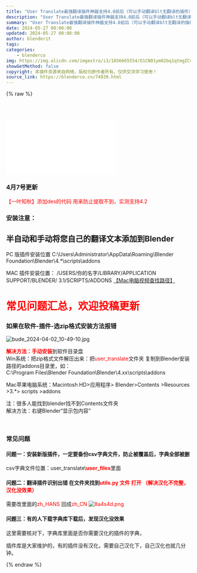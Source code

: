 ```yaml
---
title: "User Translate最强翻译插件神器支持4.0前后（可以手动翻译blt无翻译的插件）汉化插件 汉化工具"
description: "User Translate最强翻译插件神器支持4.0前后（可以手动翻译blt无翻译的插件）汉化插件 汉化工具"
summary: "User Translate最强翻译插件神器支持4.0前后（可以手动翻译blt无翻译的插件）汉化插件 汉化工具"
date: 2024-05-27 00:00:00
updated: 2024-05-27 00:00:00
author: blenderit
tags: 
categories:
    - blenderco
img: https://img.alicdn.com/imgextra/i3/1856665554/O1CN01ym02bq1qtmgZCvvjm_!!1856665554.jpg
showGetMethod: false
copyright: 本插件资源来自网络，版权归原作者所有，仅供交流学习使用！
source_link: https://blenderco.cn/74939.html
---
```


{% raw %}
<p> </p><h2><div id="external-video-e001c7df62" class="external-video"><iframe frameborder="0" src="//player.bilibili.com/player.html?aid=1301854443&amp;bvid=BV18u4m1M7Rg&amp;cid=1470671867&amp;p=1" allowfullscreen="true"></iframe></div></h2><h3><strong>4月7号更新</strong></h3><p><span style="color: #ff0000;">【一叶知秋】添加des的代码 用来防止提取不到，实测支持4.2</span></p><h3>安装注意：</h3><h2>半自动和手动将您自己的翻译文本添加到Blender</h2><p>PC 版插件安装位置 C:\Users\Administrator\AppData\Roaming\Blender Foundation\Blender\4.*\scripts\addons</p><p>MAC 插件安装位置： /USERS/你的名字/LIBRARY/APPLICATION SUPPORT/BLENDER/ 3.1/SCRIPTS/ADDONS <a href="https://www.bilibili.com/video/BV1Ni421d77n/?spm_id_from=333.788&amp;vd_source=5480aea3269466c70e7ba54ce4be223b">【Mac电脑视频查找路径】</a></p><h1><span style="color: #ff0000;">常见问题汇总，欢迎投稿更新</span></h1><h3>如果在软件-插件-选zip格式安装方法报错</h3><p><img src="https://img.alicdn.com/imgextra/i2/751044092/O1CN01hrQB7i1g6Bdzo3ilX_!!751044092.jpg" alt="bude_2024-04-02_10-49-10.jpg"></p><p><span style="color: #ff0000;"><strong>解决方法：手动安装</strong></span>到软件目录盘<br>
Win系统：把zip格式文件解压出来：把<span style="color: #ff0000;">user_translate</span>文件夹 复制到Blender安装路径的addons目录里，如：<br>
C:\Program Files\Blender Foundation\Blender\4.xx\scripts\addons</p><p>Mac苹果电脑系统：Macintosh HD&gt;应用程序&gt; Blender&gt;Contents &gt;Resources &gt;3.*&gt; scripts &gt;addons</p><p>注：很多人能找到blender找不到Contents文件夹<br>
解决方法：右键Blender“显示包内容”</p><p> </p><h3>常见问题</h3><h4>问题一：安装新版插件，一定要备份csv字典文件，防止被覆盖后，字典全部被删</h4><p>csv字典文件位置：user_translate\<span style="color: #ff0000;"><strong>user_files</strong></span>里面</p><h4>问题二：翻译插件识别出错 在文件夹找到<span style="color: #ff0000;">utils.py 文件 打开 （解决汉化不完整，汉化没效果）</span></h4><p>需要改里面的<span style="color: #ff0000;">zh_HANS</span> 回成<span style="color: #ff0000;">zh_CN <img src="https://img.alicdn.com/imgextra/i2/1856665554/O1CN01smxaq41qtmhBsKQZl_!!1856665554.png" alt="8a4s4d.png"></span></p><h4>问题三：有的人下载字典库下载后，发现汉化没效果</h4><p>这里需要核对下，字典库里面是否你需要汉化的插件的字典，</p><p>插件库是大家维护的，有的插件没有汉化，需要自己汉化下，自己汉化也就几分钟。</p>
<div style="display: none">blenderco</div>
{% endraw %}